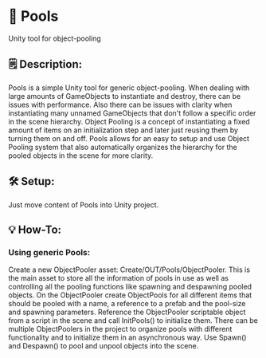 # 🌊 Pools
Unity tool for object-pooling

## 🗒️ Description:
Pools is a simple Unity tool for generic object-pooling. When dealing with large amounts of GameObjects to instantiate and destroy, there can be issues with performance. Also there can be issues with clarity when instantiating many unnamed GameObjects that don't follow a specific order in the scene hierarchy. Object Pooling is a concept of instantiating a fixed amount of items on an initialization step and later just reusing them by turning them on and off. Pools allows for an easy to setup and use Object Pooling system that also automatically organizes the hierarchy for the pooled objects in the scene for more clarity.

## 🛠️ Setup:
Just move content of Pools into Unity project.

## 💡 How-To:

### Using generic Pools:

Create a new ObjectPooler asset: Create/OUT/Pools/ObjectPooler. This is the main asset to store all the information of pools in use as well as controlling all the pooling functions like spawning and despawning pooled objects. On the ObjectPooler create ObjectPools for all different items that should be pooled with a name, a reference to a prefab and the pool-size and spawning parameters. Reference the ObjectPooler scriptable object from a script in the scene and call InitPools() to initialize them. There can be multiple ObjectPoolers in the project to organize pools with different functionality and to initialize them in an asynchronous way. Use Spawn() and Despawn() to pool and unpool objects into the scene.

